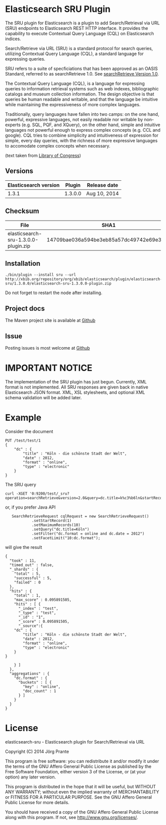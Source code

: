 # Elasticsearch SRU Plugin

The SRU plugin for Elasticsearch is a plugin to add Search/Retrieval via URL (SRU) endpoints to
Elasticsearch REST HTTP interface. It provides the capability to execute Contextual Query Language (CQL)
on Elasticsearch indices.

Search/Retrieve via URL (SRU) is a standard protocol for search queries, 
utilizing Contextual Query Language (CQL), a standard language for expressing queries.

SRU refers to a suite of specficiations that has been approved as an OASIS Standard, referred to as 
searchRetrieve 1.0. See [searchRetrieve Version 1.0](https://www.oasis-open.org/news/announcements/searchretrieve-version-1-0-oasis-standard-published).

The Contextual Query Language (CQL), is a language for expressing queries to information retrieval systems 
such as web indexes, bibliographic catalogs and museum collection information. The design objective is that 
queries be human readable and writable, and that the language be intuitive while maintaining the expressiveness 
of more complex languages.

Traditionally, query languages have fallen into two camps: on the one hand, powerful, expressive languages, 
not easily readable nor writable by non-experts (e.g. SQL, PQF, and XQuery), on the other hand, simple and intuitive 
languages not powerful enough to express complex concepts (e.g. CCL and google). 
CQL tries to combine simplicity and intuitiveness of expression for simple, every day queries, 
with the richness of more expressive languages to accomodate complex concepts when necessary.

(text taken from [Library of Congress](http://www.loc.gov/standards/sru/cql/index.html))

## Versions

| Elasticsearch version    | Plugin     | Release date |
| ------------------------ | -----------| -------------|
| 1.3.1                    | 1.3.0.0    | Aug 10, 2014 |

## Checksum

| File                                         | SHA1                                     |
| ---------------------------------------------| -----------------------------------------|
| elasticsearch-sru-1.3.0.0-plugin.zip         | 14709bae036a594be3eb85a57dc49742e69e3e06 |

## Installation

    ./bin/plugin --install sru --url http://xbib.org/repository/org/xbib/elasticsearch/plugin/elasticsearch-sru/1.3.0.0/elasticsearch-sru-1.3.0.0-plugin.zip

Do not forget to restart the node after installing.

## Project docs

The Maven project site is available at [Github](http://jprante.github.io/elasticsearch-sru)

## Issue

Posting issues is most welcome at [Github](http://github.com/jprante/elasticsearch/issues)

# IMPORTANT NOTICE

The implementation of the SRU plugin has just begun. Currently, XML format is not implemented. 
All SRU responses are given back in native Elasticsearch JSON format. 
XML, XSL stylesheets, and optional XML schema validation will be added later.

# Example

Consider the document

    PUT /test/test/1
    {
        "dc" : {
            "title" : "Köln - die schönste Stadt der Welt",
            "date" : 2012,
            "format" : "online",
            "type" : "electronic"
        }
    }


The SRU query

    curl -XGET '0:9200/test/_sru?operation=searchRetrieve&version=2.0&query=dc.title=k%c3%b6ln&startRecord=1&maximumRecords=10&filter=dc.format=online%20and%20dc.date=2012&facetLimit=10:dc.format&pretty'

or, if you prefer Java API

       SearchRetrieveRequest cqlRequest = new SearchRetrieveRequest()
                .setStartRecord(1)
                .setMaximumRecords(10)
                .setQuery("dc.title=Köln")
                .setFilter("dc.format = online and dc.date = 2012")
                .setFacetLimit("10:dc.format");

will give the result

    {
      "took" : 11,
      "timed_out" : false,
      "_shards" : {
        "total" : 5,
        "successful" : 5,
        "failed" : 0
      },
      "hits" : {
        "total" : 1,
        "max_score" : 0.095891505,
        "hits" : [ {
          "_index" : "test",
          "_type" : "test",
          "_id" : "1",
          "_score" : 0.095891505,
          "_source":{
        "dc" : {
            "title" : "Köln - die schönste Stadt der Welt",
            "date" : 2012,
            "format" : "online",
            "type" : "electronic"
        }
    }
    
        } ]
      },
      "aggregations" : {
        "dc.format" : {
          "buckets" : [ {
            "key" : "online",
            "doc_count" : 1
          } ]
        }
      }
    }


# License

elasticsearch-sru - Elasticsearch plugin for Search/Retrieval via URL

Copyright (C) 2014 Jörg Prante

This program is free software: you can redistribute it and/or modify
it under the terms of the GNU Affero General Public License as published by
the Free Software Foundation, either version 3 of the License, or
(at your option) any later version.

This program is distributed in the hope that it will be useful,
but WITHOUT ANY WARRANTY; without even the implied warranty of
MERCHANTABILITY or FITNESS FOR A PARTICULAR PURPOSE.  See the
GNU Affero General Public License for more details.

You should have received a copy of the GNU Affero General Public License
along with this program.  If not, see <http://www.gnu.org/licenses/>.